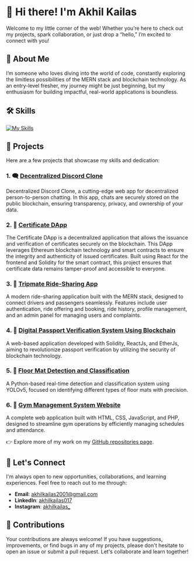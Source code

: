 
# 👋 Hi there! I'm **Akhil Kailas**

Welcome to my little corner of the web! Whether you’re here to check out my projects, spark collaboration, or just drop a “hello,” I’m excited to connect with you!

## 🚀 About Me

I’m someone who loves diving into the world of code, constantly exploring the limitless possibilities of the MERN stack and blockchain technology. As an entry-level fresher, my journey might be just beginning, but my enthusiasm for building impactful, real-world applications is boundless.

## 🛠️ Skills

[![My Skills](https://skillicons.dev/icons?i=html,css,bootstrap,tailwind,js,vite,react,nodejs,express,mongodb,solidity,postman,docker,git,github,vercel,vscode,ps,pr&theme=light)](https://skillicons.dev)


## 🌟 Projects

Here are a few projects that showcase my skills and dedication:

### 1. **🗨️ [Decentralized Discord Clone](https://github.com/akhilkailas017/Decentralized-Discord-clone.git)**  
Decentralized Discord Clone, a cutting-edge web app for decentralized person-to-person chatting. In this app, chats are securely stored on the public blockchain, ensuring transparency, privacy, and ownership of your data.

### 2. **📃 [Certificate DApp](https://github.com/akhilkailas017/Certificate-dApp.git)**  
The Certificate DApp is a decentralized application that allows the issuance and verification of certificates securely on the blockchain. This DApp leverages Ethereum blockchain technology and smart contracts to ensure the integrity and authenticity of issued certificates. Built using React for the frontend and Solidity for the smart contract, this project ensures that certificate data remains tamper-proof and accessible to everyone.

### 3. **🚗 [Tripmate Ride-Sharing App](https://github.com/akhilkailas017/Tripmate-Ride-Sharing-App.git)**  
A modern ride-sharing application built with the MERN stack, designed to connect drivers and passengers seamlessly. Features include user authentication, ride offering and booking, ride history, profile management, and an admin panel for managing users and complaints.

### 4. **🔐 [Digital Passport Verification System Using Blockchain](https://github.com/akhilkailas017/Digital-Passport-Verification-System-Using-Blockchain.git)**  
A web-based application developed with Solidity, ReactJs, and EtherJs, aiming to revolutionize passport verification by utilizing the security of blockchain technology.

### 5. **🔎 [Floor Mat Detection and Classification](https://github.com/akhilkailas017/Object-Detection-using-Yolov5.git)**  
A Python-based real-time detection and classification system using YOLOv5, focused on identifying different types of floor mats with precision.

### 6. **💪 [Gym Management System Website](https://github.com/akhilkailas017/GYM-Management-System-Website.git)**  
A complete web application built with HTML, CSS, JavaScript, and PHP, designed to streamline gym operations by efficiently managing schedules and attendance.

👉 Explore more of my work on my [GitHub repositories page](https://github.com/akhilkailas017?tab=repositories).

## 💬 Let's Connect

I'm always open to new opportunities, collaborations, and learning experiences. Feel free to reach out to me through:

- **Email**: [akhilkailas2001@gmail.com](mailto:akhilkailas2001@gmail.com)
- **LinkedIn**: [akhilkailas017](https://www.linkedin.com/in/akhilkailas017/)
- **Instagram**: [akhilkailas_](https://www.instagram.com/akhilkailas_/)

## 🤝 Contributions

Your contributions are always welcome! If you have suggestions, improvements, or find bugs in any of my projects, please don't hesitate to open an issue or submit a pull request. Let's collaborate and learn together!


